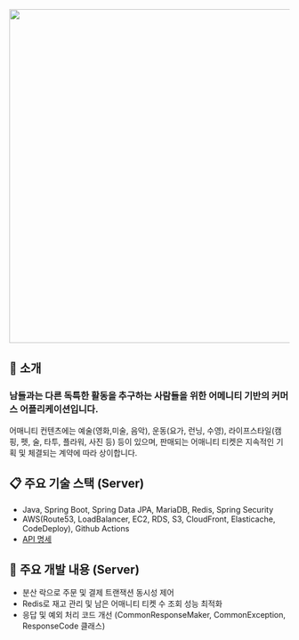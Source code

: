 <img src="https://s3.us-west-2.amazonaws.com/secure.notion-static.com/b63fbf3e-99f6-4f26-b379-e0cbc17b745f/%EC%83%81%EB%8B%A8_%ED%83%80%EC%9D%B4%ED%8B%80.jpg?X-Amz-Algorithm=AWS4-HMAC-SHA256&X-Amz-Content-Sha256=UNSIGNED-PAYLOAD&X-Amz-Credential=AKIAT73L2G45EIPT3X45%2F20220516%2Fus-west-2%2Fs3%2Faws4_request&X-Amz-Date=20220516T061012Z&X-Amz-Expires=86400&X-Amz-Signature=caf52f4902cc6aee34fc05eaf651c5bbe7a2a142ed56cbbee73ca83d3b473ee3&X-Amz-SignedHeaders=host&response-content-disposition=filename%20%3D%22%25EC%2583%2581%25EB%258B%25A8%2520%25ED%2583%2580%25EC%259D%25B4%25ED%258B%2580.JPG.jpg%22&x-id=GetObject" width="600">

## 📣 소개

### **남들과는 다른 독특한 활동을 추구하는 사람들을 위한 어메니티 기반의 커머스 어플리케이션**입니다.

어매니티 컨텐츠에는 예술(영화,미술, 음악), 운동(요가, 런닝, 수영), 라이프스타일(캠핑, 펫, 술, 타투, 플라워, 사진 등) 등이 있으며, 판매되는 어매니티 티켓은 지속적인 기획 및 체결되는 계약에 따라 상이합니다.

## 📋 주요 기술 스택 (Server)

- Java, Spring Boot, Spring Data JPA, MariaDB, Redis, Spring Security
- AWS(Route53, LoadBalancer, EC2, RDS, S3, CloudFront, Elasticache, CodeDeploy), Github Actions
- [API 명세](https://documenter.getpostman.com/view/17717982/UVyuTbGw)

## 📄 주요 개발 내용 (Server)

- 분산 락으로 주문 및 결제 트랜잭션 동시성 제어
- Redis로 재고 관리 및 남은 어매니티 티켓 수 조회 성능 최적화
- 응답 및 예외 처리 코드 개선 (CommonResponseMaker, CommonException, ResponseCode 클래스)
